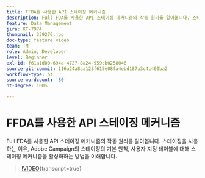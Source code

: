 ```yaml
---
title: FFDA를 사용한 API 스테이징 메커니즘
description: Full FDA를 사용한 API 스테이징 메커니즘의 작동 원리를 알아봅니다. 스테이징을 사용하는 이유, Adobe Campaign의 스테이징의 기본 원칙, 사용자 지정 테이블에 대해 스테이징 메커니즘을 활성화하는 방법을 이해합니다.
feature: Data Management
jira: KT-7974
thumbnail: 339276.jpg
doc-type: feature video
team: TM
role: Admin, Developer
level: Beginner
exl-id: f61a1d00-694a-4727-8a24-959cb0258046
source-git-commit: 116a24a8aa123f615e08fa4ebd187b3c4c460ba2
workflow-type: ht
source-wordcount: '80'
ht-degree: 100%

---
```


# FFDA를 사용한 API 스테이징 메커니즘

Full FDA를 사용한 API 스테이징 메커니즘의 작동 원리를 알아봅니다. 스테이징을 사용하는 이유, Adobe Campaign의 스테이징의 기본 원칙, 사용자 지정 테이블에 대해 스테이징 메커니즘을 활성화하는 방법을 이해합니다.

>[!VIDEO](https://video.tv.adobe.com/v/339276?quality=12&learn=on){transcript=true}

